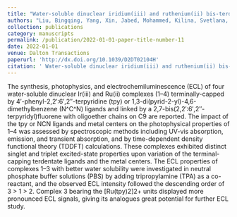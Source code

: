 ```yaml
---
title: "Water-soluble dinuclear iridium(iii) and ruthenium(ii) bis-terdentate complexes: photophysics and electrochemiluminescence"
authors: "Liu, Bingqing, Yang, Xin, Jabed, Mohammed, Kilina, Svetlana, Yang, Zhengchun, Sun, Wenfang"
collection: publications
category: manuscripts
permalink: /publication/2022-01-01-paper-title-number-11 
date: 2022-01-01
venue: Dalton Transactions
paperurl: 'http://dx.doi.org/10.1039/D2DT02104H' 
citation: ' Water-soluble dinuclear iridium(iii) and ruthenium(ii) bis-terdentate complexes: photophysics and electrochemiluminescence. <i>Dalton Transactions</i> 2022, 51(36),13858-13866. DOI:10.1039/D2DT02104H.'
---
```


The synthesis, photophysics, and electrochemiluminescence (ECL) of four water-soluble dinuclear Ir(iii) and Ru(ii) complexes (1–4) terminally-capped by 4′-phenyl-2,2′:6′,2′′-terpyridine (tpy) or 1,3-di(pyrid-2-yl)-4,6-dimethylbenzene (N^C^N) ligands and linked by a 2,7-bis(2,2′:6′,2′′-terpyridyl)fluorene with oligoether chains on C9 are reported. The impact of the tpy or NCN ligands and metal centers on the photophysical properties of 1–4 was assessed by spectroscopic methods including UV-vis absorption, emission, and transient absorption, and by time-dependent density functional theory (TDDFT) calculations. These complexes exhibited distinct singlet and triplet excited-state properties upon variation of the terminal-capping terdentate ligands and the metal centers. The ECL properties of complexes 1–3 with better water solubility were investigated in neutral phosphate buffer solutions (PBS) by adding tripropylamine (TPA) as a co-reactant, and the observed ECL intensity followed the descending order of 3 > 1 > 2. Complex 3 bearing the [Ru(tpy)2]2+ units displayed more pronounced ECL signals, giving its analogues great potential for further ECL study.
